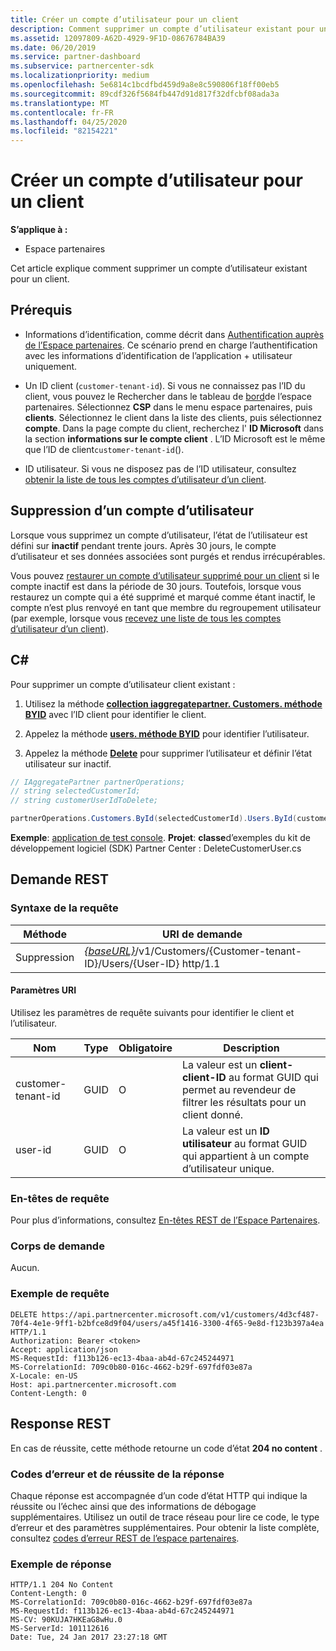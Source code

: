 ```yaml
---
title: Créer un compte d’utilisateur pour un client
description: Comment supprimer un compte d’utilisateur existant pour un client.
ms.assetid: 12097809-A62D-4929-9F1D-08676784BA39
ms.date: 06/20/2019
ms.service: partner-dashboard
ms.subservice: partnercenter-sdk
ms.localizationpriority: medium
ms.openlocfilehash: 5e6814c1bcdfbd459d9a8e8c590806f18ff00eb5
ms.sourcegitcommit: 89cdf326f5684fb447d91d817f32dfcbf08ada3a
ms.translationtype: MT
ms.contentlocale: fr-FR
ms.lasthandoff: 04/25/2020
ms.locfileid: "82154221"
---
```

# <a name="delete-a-user-account-for-a-customer"></a>Créer un compte d’utilisateur pour un client

**S’applique à :**

- Espace partenaires

Cet article explique comment supprimer un compte d’utilisateur existant pour un client.

## <a name="prerequisites"></a>Prérequis

- Informations d’identification, comme décrit dans [Authentification auprès de l’Espace partenaires](partner-center-authentication.md). Ce scénario prend en charge l’authentification avec les informations d’identification de l’application + utilisateur uniquement.

- Un ID client (`customer-tenant-id`). Si vous ne connaissez pas l’ID du client, vous pouvez le Rechercher dans le tableau de [bord](https://partner.microsoft.com/dashboard)de l’espace partenaires. Sélectionnez **CSP** dans le menu espace partenaires, puis **clients**. Sélectionnez le client dans la liste des clients, puis sélectionnez **compte**. Dans la page compte du client, recherchez l' **ID Microsoft** dans la section **informations sur le compte client** . L’ID Microsoft est le même que l’ID de client`customer-tenant-id`().

- ID utilisateur. Si vous ne disposez pas de l’ID utilisateur, consultez [obtenir la liste de tous les comptes d’utilisateur d’un client](get-a-list-of-all-user-accounts-for-a-customer.md).

## <a name="deleting-a-user-account"></a>Suppression d’un compte d’utilisateur

Lorsque vous supprimez un compte d’utilisateur, l’état de l’utilisateur est défini sur **inactif** pendant trente jours. Après 30 jours, le compte d’utilisateur et ses données associées sont purgés et rendus irrécupérables.

Vous pouvez [restaurer un compte d’utilisateur supprimé pour un client](restore-a-user-for-a-customer.md) si le compte inactif est dans la période de 30 jours. Toutefois, lorsque vous restaurez un compte qui a été supprimé et marqué comme étant inactif, le compte n’est plus renvoyé en tant que membre du regroupement utilisateur (par exemple, lorsque vous [recevez une liste de tous les comptes d’utilisateur d’un client](get-a-list-of-all-user-accounts-for-a-customer.md)).

## <a name="c"></a>C\#

Pour supprimer un compte d’utilisateur client existant :

1. Utilisez la méthode [**collection iaggregatepartner. Customers. méthode BYID**](https://docs.microsoft.com/dotnet/api/microsoft.store.partnercenter.customers.icustomercollection.byid) avec l’ID client pour identifier le client.

2. Appelez la méthode [**users. méthode BYID**](https://docs.microsoft.com/dotnet/api/microsoft.store.partnercenter.customerusers.icustomerusercollection.byid) pour identifier l’utilisateur.

3. Appelez la méthode [**Delete**](https://docs.microsoft.com/dotnet/api/microsoft.store.partnercenter.customerusers.icustomeruser.delete) pour supprimer l’utilisateur et définir l’état utilisateur sur inactif.

``` csharp
// IAggregatePartner partnerOperations;
// string selectedCustomerId;
// string customerUserIdToDelete;

partnerOperations.Customers.ById(selectedCustomerId).Users.ById(customerUserIdToDelete).Delete();
```

**Exemple**: [application de test console](console-test-app.md). **Projet**: **classe**d’exemples du kit de développement logiciel (SDK) Partner Center : DeleteCustomerUser.cs

## <a name="rest-request"></a>Demande REST

### <a name="request-syntax"></a>Syntaxe de la requête

| Méthode     | URI de demande                                                                                            |
|------------|--------------------------------------------------------------------------------------------------------|
| Suppression     | [*{baseURL}*](partner-center-rest-urls.md)/v1/Customers/{Customer-tenant-ID}/Users/{User-ID} http/1.1 |

#### <a name="uri-parameters"></a>Paramètres URI

Utilisez les paramètres de requête suivants pour identifier le client et l’utilisateur.

| Nom                   | Type     | Obligatoire | Description                                                                                                               |
|------------------------|----------|----------|---------------------------------------------------------------------------------------------------------------------------|
| customer-tenant-id     | GUID     | O        | La valeur est un **client-client-ID** au format GUID qui permet au revendeur de filtrer les résultats pour un client donné. |
| user-id                | GUID     | O        | La valeur est un **ID utilisateur** au format GUID qui appartient à un compte d’utilisateur unique.                                          |

### <a name="request-headers"></a>En-têtes de requête

Pour plus d’informations, consultez [En-têtes REST de l’Espace Partenaires](headers.md).

### <a name="request-body"></a>Corps de demande

Aucun.

### <a name="request-example"></a>Exemple de requête

```http
DELETE https://api.partnercenter.microsoft.com/v1/customers/4d3cf487-70f4-4e1e-9ff1-b2bfce8d9f04/users/a45f1416-3300-4f65-9e8d-f123b397a4ea HTTP/1.1
Authorization: Bearer <token>
Accept: application/json
MS-RequestId: f113b126-ec13-4baa-ab4d-67c245244971
MS-CorrelationId: 709c0b80-016c-4662-b29f-697fdf03e87a
X-Locale: en-US
Host: api.partnercenter.microsoft.com
Content-Length: 0
```

## <a name="rest-response"></a>Response REST

En cas de réussite, cette méthode retourne un code d’état **204 no content** .

### <a name="response-success-and-error-codes"></a>Codes d’erreur et de réussite de la réponse

Chaque réponse est accompagnée d’un code d’état HTTP qui indique la réussite ou l’échec ainsi que des informations de débogage supplémentaires. Utilisez un outil de trace réseau pour lire ce code, le type d’erreur et des paramètres supplémentaires. Pour obtenir la liste complète, consultez [codes d’erreur REST de l’espace partenaires](error-codes.md).

### <a name="response-example"></a>Exemple de réponse

```http
HTTP/1.1 204 No Content
Content-Length: 0
MS-CorrelationId: 709c0b80-016c-4662-b29f-697fdf03e87a
MS-RequestId: f113b126-ec13-4baa-ab4d-67c245244971
MS-CV: 90KUJA7HKEaG8wHu.0
MS-ServerId: 101112616
Date: Tue, 24 Jan 2017 23:27:18 GMT
```
